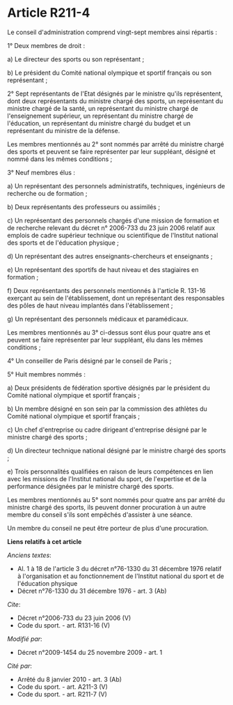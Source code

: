 # Article R211-4

Le conseil d'administration comprend vingt-sept membres ainsi répartis : 

1° Deux membres de droit : 

a) Le directeur des sports ou son représentant ; 

b) Le président du Comité national olympique et sportif français ou son représentant ; 

2° Sept représentants de l'Etat désignés par le ministre qu'ils représentent, dont deux représentants du ministre chargé des
sports, un représentant du ministre chargé de la santé, un représentant du ministre chargé de l'enseignement supérieur, un
représentant du ministre chargé de l'éducation, un représentant du ministre chargé du budget et un représentant du ministre
de la défense. 

Les membres mentionnés au 2° sont nommés par arrêté du ministre chargé des sports et peuvent se faire représenter par leur
suppléant, désigné et nommé dans les mêmes conditions ; 

3° Neuf membres élus : 

a) Un représentant des personnels administratifs, techniques, ingénieurs de recherche ou de formation ; 

b) Deux représentants des professeurs ou assimilés ; 

c) Un représentant des personnels chargés d'une mission de formation et de recherche relevant du décret n° 2006-733 du 23
juin 2006 relatif aux emplois de cadre supérieur technique ou scientifique de l'Institut national des sports et de
l'éducation physique ; 

d) Un représentant des autres enseignants-chercheurs et enseignants ; 

e) Un représentant des sportifs de haut niveau et des stagiaires en formation ; 

f) Deux représentants des personnels mentionnés à l'article R. 131-16 exerçant au sein de l'établissement, dont un
représentant des responsables des pôles de haut niveau implantés dans l'établissement ; 

g) Un représentant des personnels médicaux et paramédicaux. 

Les membres mentionnés au 3° ci-dessus sont élus pour quatre ans et peuvent se faire représenter par leur suppléant, élu dans
les mêmes conditions ; 

4° Un conseiller de Paris désigné par le conseil de Paris ; 

5° Huit membres nommés : 

a) Deux présidents de fédération sportive désignés par le président du Comité national olympique et sportif français ; 

b) Un membre désigné en son sein par la commission des athlètes du Comité national olympique et sportif français ; 

c) Un chef d'entreprise ou cadre dirigeant d'entreprise désigné par le ministre chargé des sports ; 

d) Un directeur technique national désigné par le ministre chargé des sports ; 

e) Trois personnalités qualifiées en raison de leurs compétences en lien avec les missions de l'Institut national du sport,
de l'expertise et de la performance désignées par le ministre chargé des sports. 

Les membres mentionnés au 5° sont nommés pour quatre ans par arrêté du ministre chargé des sports, ils peuvent donner
procuration à un autre membre du conseil s'ils sont empêchés d'assister à une séance. 

Un membre du conseil ne peut être porteur de plus d'une procuration.

**Liens relatifs à cet article**

_Anciens textes_:

  - Al. 1 à 18 de l'article 3 du décret n°76-1330 du 31 décembre 1976 relatif à l'organisation et au fonctionnement de l'Institut national du sport et de l'éducation physique
  - Décret n°76-1330 du 31 décembre 1976 - art. 3 (Ab)

_Cite_:

  - Décret n°2006-733 du 23 juin 2006 (V)
  - Code du sport. - art. R131-16 (V)

_Modifié par_:

  - Décret n°2009-1454 du 25 novembre 2009 - art. 1

_Cité par_:

  - Arrêté du 8 janvier 2010 - art. 3 (Ab)
  - Code du sport. - art. A211-3 (V)
  - Code du sport. - art. R211-7 (V)

